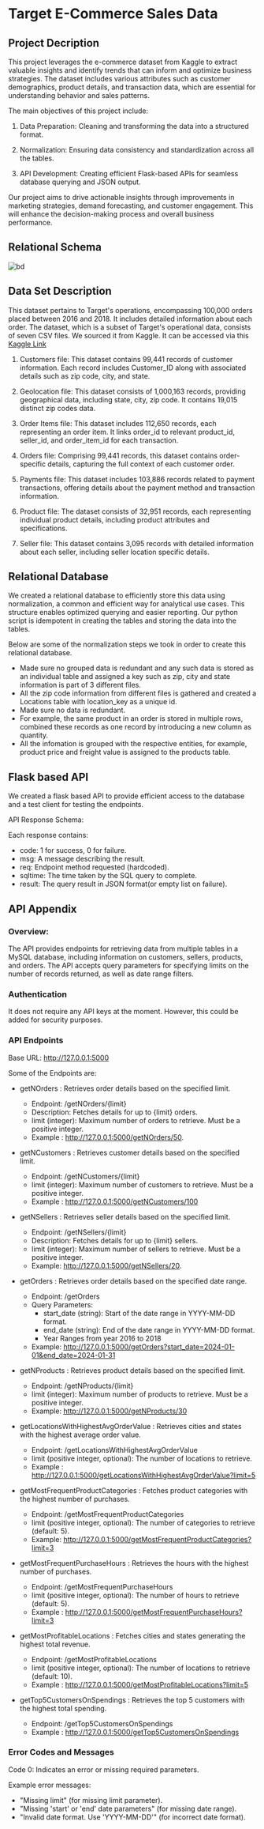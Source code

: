 # Target E-Commerce Sales Data

## Project Decription

This project leverages the e-commerce dataset from Kaggle to extract valuable insights and identify trends that can inform and optimize business strategies. The dataset includes various attributes such as customer demographics, product details, and transaction data, which are essential for understanding behavior and sales patterns.

The main objectives of this project include:

1. Data Preparation: Cleaning and transforming the data into a structured format.

2. Normalization: Ensuring data consistency and standardization across all the tables.

3. API Development: Creating efficient Flask-based APIs for seamless database querying and JSON output.

Our project aims to drive actionable insights through improvements in marketing strategies, demand forecasting, and customer engagement. This will enhance the decision-making process and overall business performance.

## Relational Schema

![bd](https://github.com/user-attachments/assets/ac1bfda8-4b83-4a2e-a8ad-6d461acf3009)

## Data Set Description

This dataset pertains to Target's operations, encompassing 100,000 orders placed between 2016 and 2018. It includes detailed information about each order. The dataset, which is a subset of Target's operational data, consists of seven CSV files. We sourced it from Kaggle. It can be accessed via this [Kaggle Link](https://www.kaggle.com/datasets/devarajv88/target-dataset/data)

1. Customers file: This dataset contains 99,441 records of customer information. Each record includes Customer_ID along with associated details such as zip code, city, and state.

2. Geolocation file: This dataset consists of 1,000,163 records, providing geographical data, including state, city, zip code. It contains 19,015 distinct zip codes data.

3. Order Items file: This dataset includes 112,650 records, each representing an order item. It links order_id to relevant product_id, seller_id, and order_item_id for each transaction.

4. Orders file: Comprising 99,441 records, this dataset contains order-specific details, capturing the full context of each customer order.

5. Payments file: This dataset includes 103,886 records related to payment transactions, offering details about the payment method and transaction information.

6. Product file: The dataset consists of 32,951 records, each representing individual product details, including product attributes and specifications.

7. Seller file: This dataset contains 3,095 records with detailed information about each seller, including seller location specific details.

## Relational Database

We created a relational database to efficiently store this data using normalization, a common and efficient way for analytical use cases. This structure enables optimized querying and easier reporting. Our python script is idempotent in creating the tables and storing the data into the tables.

Below are some of the normalization steps we took in order to create this relational database.

- Made sure no grouped data is redundant and any such data is stored as an individual table and assigned a key such as zip, city and state information is part of 3 different files.
- All the zip code information from different files is gathered and created a Locations table with location_key as a unique id.
- Made sure no data is redundant.
- For example, the same product in an order is stored in multiple rows, combined these records as one record by introducing a new column as quantity.
- All the infomation is grouped with the respective entities, for example, product price and freight value is assigned to the products table.

## Flask based API

We created a flask based API to provide efficient access to the database and a test client for testing the endpoints.

API Response Schema:

Each response contains:

- code: 1 for success, 0 for failure.
- msg: A message describing the result.
- req: Endpoint method requested (hardcoded).
- sqltime: The time taken by the SQL query to complete.
- result: The query result in JSON format(or empty list on failure).

## API Appendix

### Overview:

The API provides endpoints for retrieving data from multiple tables in a MySQL database, including information on customers, sellers, products, and orders. The API accepts query parameters for specifying limits on the number of records returned, as well as date range filters.

### Authentication

It does not require any API keys at the moment. However, this could be added for security purposes.

### API Endpoints

Base URL: http://127.0.0.1:5000

Some of the Endpoints are:

- getNOrders : Retrieves order details based on the specified limit.

  - Endpoint: /getNOrders/{limit}
  - Description: Fetches details for up to {limit} orders.
  - limit (integer): Maximum number of orders to retrieve. Must be a positive integer.
  - Example : http://127.0.0.1:5000/getNOrders/50.

- getNCustomers : Retrieves customer details based on the specified limit.

  - Endpoint: /getNCustomers/{limit}
  - limit (integer): Maximum number of customers to retrieve. Must be a positive integer.
  - Example : http://127.0.0.1:5000/getNCustomers/100

- getNSellers : Retrieves seller details based on the specified limit.

  - Endpoint: /getNSellers/{limit}
  - Description: Fetches details for up to {limit} sellers.
  - limit (integer): Maximum number of sellers to retrieve. Must be a positive integer.
  - Example: http://127.0.0.1:5000/getNSellers/20.

- getOrders : Retrieves order details based on the specified date range.

  - Endpoint: /getOrders
  - Query Parameters:
    - start_date (string): Start of the date range in YYYY-MM-DD format.
    - end_date (string): End of the date range in YYYY-MM-DD format.
    - Year Ranges from year 2016 to 2018
  - Example: http://127.0.0.1:5000/getOrders?start_date=2024-01-01&end_date=2024-01-31

- getNProducts : Retrieves product details based on the specified limit.

  - Endpoint: /getNProducts/{limit}
  - limit (integer): Maximum number of products to retrieve. Must be a positive integer.
  - Example: http://127.0.0.1:5000/getNProducts/30

- getLocationsWithHighestAvgOrderValue : Retrieves cities and states with the highest average order value.

  - Endpoint: /getLocationsWithHighestAvgOrderValue
  - limit (positive integer, optional): The number of locations to retrieve.
  - Example : http://127.0.0.1:5000/getLocationsWithHighestAvgOrderValue?limit=5

- getMostFrequentProductCategories : Fetches product categories with the highest number of purchases.

  - Endpoint: /getMostFrequentProductCategories
  - limit (positive integer, optional): The number of categories to retrieve (default: 5).
  - Example: http://127.0.0.1:5000/getMostFrequentProductCategories?limit=3

- getMostFrequentPurchaseHours : Retrieves the hours with the highest number of purchases.

  - Endpoint: /getMostFrequentPurchaseHours
  - limit (positive integer, optional): The number of hours to retrieve (default: 5).
  - Example : http://127.0.0.1:5000/getMostFrequentPurchaseHours?limit=3

- getMostProfitableLocations : Fetches cities and states generating the highest total revenue.

  - Endpoint: /getMostProfitableLocations
  - limit (positive integer, optional): The number of locations to retrieve (default: 10).
  - Example : http://127.0.0.1:5000/getMostProfitableLocations?limit=5

- getTop5CustomersOnSpendings : Retrieves the top 5 customers with the highest total spending.

  - Endpoint: /getTop5CustomersOnSpendings
  - Example : http://127.0.0.1:5000/getTop5CustomersOnSpendings

### Error Codes and Messages

Code 0: Indicates an error or missing required parameters.

Example error messages:

- "Missing limit" (for missing limit parameter).
- "Missing 'start' or 'end' date parameters" (for missing date range).
- "Invalid date format. Use 'YYYY-MM-DD'" (for incorrect date format).
